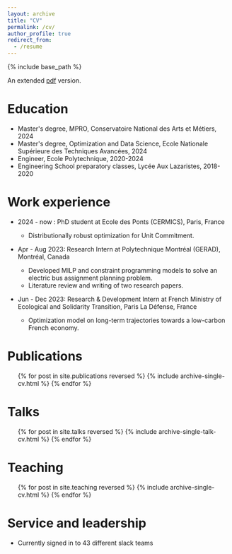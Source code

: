 ```yaml
---
layout: archive
title: "CV"
permalink: /cv/
author_profile: true
redirect_from:
  - /resume
---
```


{% include base_path %}

An extended [pdf](https://mathisazema.github.io/cv/files/CV_eng.pdf) version.

Education
======
* Master's degree, MPRO, Conservatoire National des Arts et Métiers, 2024
* Master's degree, Optimization and Data Science, Ecole Nationale Supérieure des Techniques Avancées, 2024
* Engineer, Ecole Polytechnique, 2020-2024
* Engineering School preparatory classes, Lycée Aux Lazaristes, 2018-2020

Work experience
======
* 2024 - now : PhD student at Ecole des Ponts (CERMICS), Paris, France
  * Distributionally robust optimization for Unit Commitment.

* Apr - Aug 2023: Research Intern at Polytechnique Montréal (GERAD), Montréal, Canada
  * Developed MILP and constraint programming models to solve an electric bus
assignment planning problem.
  * Literature review and writing of two research papers.

* Jun - Dec 2023: Research & Development Intern at French Ministry of Ecological and Solidarity Transition, Paris La Défense, France
  * Optimization model on long-term trajectories towards a low-carbon French economy.

Publications
======
  <ul>{% for post in site.publications reversed %}
    {% include archive-single-cv.html %}
  {% endfor %}</ul>
  
Talks
======
  <ul>{% for post in site.talks reversed %}
    {% include archive-single-talk-cv.html  %}
  {% endfor %}</ul>
  
Teaching
======
  <ul>{% for post in site.teaching reversed %}
    {% include archive-single-cv.html %}
  {% endfor %}</ul>
  
Service and leadership
======
* Currently signed in to 43 different slack teams
